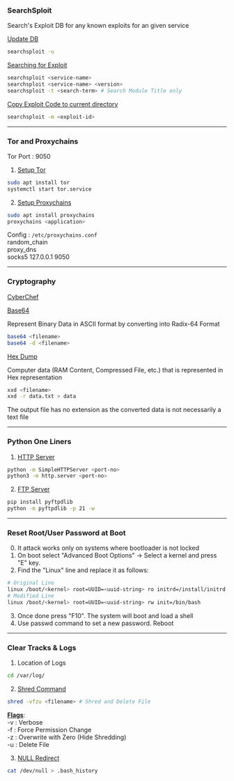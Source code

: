 ### SearchSploit

Search's Exploit DB for any known exploits for an given service

<u>Update DB</u>

````bash
searchsploit -u
````

<u>Searching for Exploit</u>

````bash
searchsploit <service-name>
searchsploit <service-name> <version>
searchsploit -t <search-term> # Search Module Title only
````

<u>Copy Exploit Code to current directory</u>

````bash
searchsploit -m <exploit-id>
````

---

### Tor and Proxychains

Tor Port : 9050

1. <u>Setup Tor</u>

````bash
sudo apt install tor
systemctl start tor.service
````

2. <u>Setup Proxychains</u>

````bash
sudo apt install proxychains
proxychains <application>
````

Config :  `/etc/proxychains.conf`  
random_chain  
proxy_dns  
socks5 127.0.0.1 9050

---

### Cryptography

[CyberChef](https://gchq.github.io/CyberChef/)

<u>Base64</u>

Represent Binary Data in ASCII format by converting into Radix-64 Format

````bash
base64 <filename>
base64 -d <filename>
````

<u>Hex Dump</u>

Computer data (RAM Content, Compressed File, etc.) that is represented in Hex representation

````bash
xxd <filename>
xxd -r data.txt > data
````

The output file has no extension as the converted data is not necessarily a text file

---

### Python One Liners

1. <u> HTTP Server</u>

````bash
python -m SimpleHTTPServer <port-no>
python3 -m http.server <port-no>
````

2. <u>FTP Server</u>

````bash
pip install pyftpdlib
python -m pyftpdlib -p 21 -w
````

---

### Reset Root/User Password at Boot

0. It attack works only on systems where bootloader is not locked
1. On boot select "Advanced Boot Options" -> Select a kernel and press "E" key.
2. Find the "Linux" line and replace it as follows:

````bash
# Original Line
linux /boot/<kernel> root=UUID=<uuid-string> ro initrd=/install/initrd.qz quiet splash
# Modified Line
linux /boot/<kernel> root=UUID=<uuid-string> rw init=/bin/bash
````

3. Once done press "F10". The system will boot and load a shell
4. Use passwd command to set a new password. Reboot

---

### Clear Tracks & Logs

1. Location of Logs

````bash
cd /var/log/
````

2. <u>Shred Command</u>

````bash
shred -vfzu <filename> # Shred and Delete File
````

**<u>Flags</u>**:  
-v : Verbose  
-f : Force Permission Change  
-z : Overwrite with Zero (Hide Shredding)  
-u : Delete File

3. <u>NULL Redirect</u>

````bash
cat /dev/null > .bash_history
````

